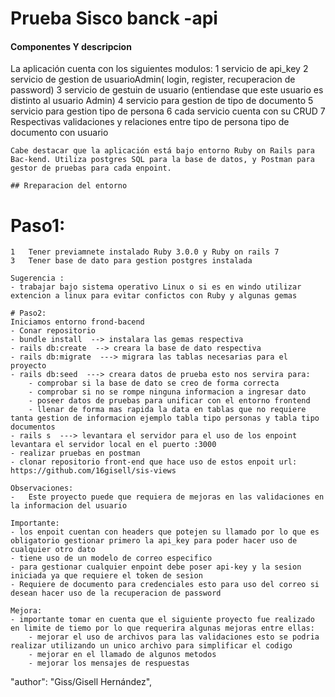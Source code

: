 

<h1>Prueba Sisco banck -api </h1>

<h4 >Componentes Y descripcion</h4>

<p> La aplicación cuenta con los siguientes modulos:
    1	servicio de api_key
    2	servicio de gestion de usuarioAdmin( login, register, recuperacion de password)
    3	servicio de gestuin de usuario (entiendase que este usuario es distinto al usuario Admin)
    4	servicio para gestion de tipo de documento
    5	servicio para gestion tipo de persona
    6   cada servicio cuenta con su CRUD
    7   Respectivas validaciones y relaciones entre tipo de persona tipo de documento con usuario

    Cabe destacar que la aplicación está bajo entorno Ruby on Rails para Bac-kend. Utiliza postgres SQL para la base de datos, y Postman para gestor de pruebas para cada enpoint. 

    ## Rreparacion del entorno
   # Paso1: 
    1	Tener previamnete instalado Ruby 3.0.0 y Ruby on rails 7
    3   Tener base de dato para gestion postgres instalada

    Sugerencia :
    - trabajar bajo sistema operativo Linux o si es en windo utilizar extencion a linux para evitar confictos con Ruby y algunas gemas
    
    # Paso2:  
    Iniciamos entorno frond-bacend 
    - Conar repositorio
    - bundle install  --> instalara las gemas respectiva
    - rails db:create  --> creara la base de dato respectiva 
    - rails db:migrate  ---> migrara las tablas necesarias para el proyecto
    - rails db:seed  ---> creara datos de prueba esto nos servira para:
        - comprobar si la base de dato se creo de forma correcta
        - comprobar si no se rompe ninguna informacion a ingresar dato
        - poseer datos de pruebas para unificar con el entorno frontend
        - llenar de forma mas rapida la data en tablas que no requiere tanta gestion de informacion ejemplo tabla tipo personas y tabla tipo documentos
    - rails s  ---> levantara el servidor para el uso de los enpoint levantara el servidor local en el puerto :3000
    - realizar pruebas en postman
    - clonar repositorio front-end que hace uso de estos enpoit url: https://github.com/16gisell/sis-views

    Observaciones: 
    -	Este proyecto puede que requiera de mejoras en las validaciones en la informacion del usuario

    Importante: 
    - los enpoit cuentan con headers que potejen su llamado por lo que es obligatorio gestionar primero la api_key para poder hacer uso de cualquier otro dato
    - tiene uso de un modelo de correo especifico
    - para gestionar cualquier enpoint debe poser api-key y la sesion iniciada ya que requiere el token de sesion
    - Requiere de documento para credenciales esto para uso del correo si desean hacer uso de la recuperacion de password

    Mejora:
    - importante tomar en cuenta que el siguiente proyecto fue realizado en limite de tiemo por lo que requerira algunas mejoras entre ellas:
        - mejorar el uso de archivos para las validaciones esto se podria realizar utilizando un unico archivo para simplificar el codigo
        - mejorar en el llamado de algunos metodos
        - mejorar los mensajes de respuestas
        
"author": "Giss/Gisell Hernández",
</p>

